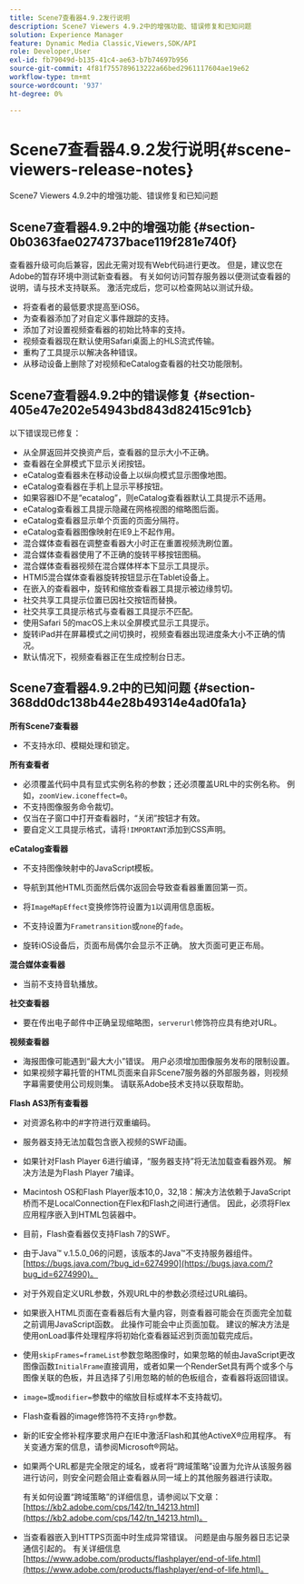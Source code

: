 ```yaml
---
title: Scene7查看器4.9.2发行说明
description: Scene7 Viewers 4.9.2中的增强功能、错误修复和已知问题
solution: Experience Manager
feature: Dynamic Media Classic,Viewers,SDK/API
role: Developer,User
exl-id: fb79049d-b135-41c4-ae63-b7b74697b956
source-git-commit: 4f81f755789613222a66bed2961117604ae19e62
workflow-type: tm+mt
source-wordcount: '937'
ht-degree: 0%

---
```


# Scene7查看器4.9.2发行说明{#scene-viewers-release-notes}

Scene7 Viewers 4.9.2中的增强功能、错误修复和已知问题

## Scene7查看器4.9.2中的增强功能 {#section-0b0363fae0274737bace119f281e740f}

查看器升级可向后兼容，因此无需对现有Web代码进行更改。 但是，建议您在Adobe的暂存环境中测试新查看器。 有关如何访问暂存服务器以便测试查看器的说明，请与技术支持联系。 激活完成后，您可以检查网站以测试升级。

* 将查看者的最低要求提高至iOS6。
* 为查看器添加了对自定义事件跟踪的支持。
* 添加了对设置视频查看器的初始比特率的支持。
* 视频查看器现在默认使用Safari桌面上的HLS流式传输。
* 重构了工具提示以解决各种错误。
* 从移动设备上删除了对视频和eCatalog查看器的社交功能限制。

## Scene7查看器4.9.2中的错误修复 {#section-405e47e202e54943bd843d82415c91cb}

以下错误现已修复：

* 从全屏返回并交换资产后，查看器的显示大小不正确。
* 查看器在全屏模式下显示关闭按钮。
* eCatalog查看器未在移动设备上以纵向模式显示图像地图。
* eCatalog查看器在手机上显示平移按钮。
* 如果容器ID不是“ecatalog”，则eCatalog查看器默认工具提示不适用。
* eCatalog查看器工具提示隐藏在网格视图的缩略图后面。
* eCatalog查看器显示单个页面的页面分隔符。
* eCatalog查看器图像映射在IE9上不起作用。
* 混合媒体查看器在调整查看器大小时正在重置视频洗刷位置。
* 混合媒体查看器使用了不正确的旋转平移按钮图稿。
* 混合媒体查看器视频在混合媒体样本下显示工具提示。
* HTMl5混合媒体查看器旋转按钮显示在Tablet设备上。
* 在嵌入的查看器中，旋转和缩放查看器工具提示被边缘剪切。
* 社交共享工具提示位置已因社交按钮而替换。
* 社交共享工具提示格式与查看器工具提示不匹配。
* 使用Safari 5的macOS上未以全屏模式显示工具提示。
* 旋转iPad并在屏幕模式之间切换时，视频查看器出现进度条大小不正确的情况。
* 默认情况下，视频查看器正在生成控制台日志。

## Scene7查看器4.9.2中的已知问题 {#section-368dd0dc138b44e28b49314e4ad0fa1a}

**所有Scene7查看器**

* 不支持水印、模糊处理和锁定。

**所有查看者**

* 必须覆盖代码中具有显式实例名称的参数；还必须覆盖URL中的实例名称。 例如，`zoomView.iconeffect=0`。
* 不支持图像服务命令裁切。
* 仅当在子窗口中打开查看器时，“关闭”按钮才有效。
* 要自定义工具提示格式，请将`!IMPORTANT`添加到CSS声明。

**eCatalog查看器**

* 不支持图像映射中的JavaScript模板。
* 导航到其他HTML页面然后偶尔返回会导致查看器重置回第一页。
* 将`ImageMapEffect`变换修饰符设置为`1`以调用信息面板。

* 不支持设置为`Frametransition`或`none`的`fade`。

* 旋转iOS设备后，页面布局偶尔会显示不正确。 放大页面可更正布局。

**混合媒体查看器**

* 当前不支持音轨播放。

**社交查看器**

* 要在传出电子邮件中正确呈现缩略图，`serverurl`修饰符应具有绝对URL。

**视频查看器**

* 海报图像可能遇到“最大大小”错误。 用户必须增加图像服务发布的限制设置。
* 如果视频字幕托管的HTML页面来自非Scene7服务器的外部服务器，则视频字幕需要使用公司规则集。 请联系Adobe技术支持以获取帮助。

**Flash AS3所有查看器**

* 对资源名称中的#字符进行双重编码。
* 服务器支持无法加载包含嵌入视频的SWF动画。
* 如果针对Flash Player 6进行编译，“服务器支持”将无法加载查看器外观。 解决方法是为Flash Player 7编译。
* Macintosh OS和Flash Player版本10,0，32,18：解决方法依赖于JavaScript桥而不是LocalConnection在Flex和Flash之间进行通信。 因此，必须将Flex应用程序嵌入到HTML包装器中。
* 目前，Flash查看器仅支持Flash 7的SWF。
* 由于Java™ v.1.5.0_06的问题，该版本的Java™不支持服务器组件。 [https://bugs.java.com/?bug_id=6274990](https://bugs.java.com/?bug_id=6274990)。
* 对于外观自定义URL参数，外观URL中的参数必须经过URL编码。
* 如果嵌入HTML页面在查看器后有大量内容，则查看器可能会在页面完全加载之前调用JavaScript函数。 此操作可能会中止页面加载。 建议的解决方法是使用onLoad事件处理程序将初始化查看器延迟到页面加载完成后。
* 使用`skipFrames=frameList`参数忽略图像时，如果忽略的帧由JavaScript更改图像函数`InitialFrame`直接调用，或者如果一个RenderSet具有两个或多个与图像关联的色板，并且选择了引用忽略的帧的色板组合，查看器将返回错误。

* `image=`或`modifier=`参数中的缩放目标或样本不支持裁切。

* Flash查看器的image修饰符不支持`rgn`参数。
* 新的IE安全修补程序要求用户在IE中激活Flash和其他ActiveX®应用程序。 有关变通方案的信息，请参阅Microsoft®网站。
* 如果两个URL都是完全限定的域名，或者将“跨域策略”设置为允许从该服务器进行访问，则安全问题会阻止查看器从同一域上的其他服务器进行读取。


  有关如何设置“跨域策略”的详细信息，请参阅以下文章： [https://kb2.adobe.com/cps/142/tn_14213.html](https://kb2.adobe.com/cps/142/tn_14213.html)。

* 当查看器嵌入到HTTPS页面中时生成异常错误。 问题是由与服务器日志记录通信引起的。 有关详细信息[https://www.adobe.com/products/flashplayer/end-of-life.html](https://www.adobe.com/products/flashplayer/end-of-life.html)。
